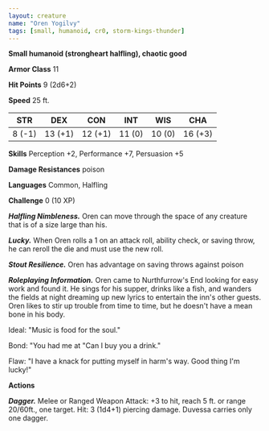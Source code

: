 ```yaml
---
layout: creature
name: "Oren Yogilvy"
tags: [small, humanoid, cr0, storm-kings-thunder]
---
```


**Small humanoid (strongheart halfling), chaotic good**

**Armor Class** 11

**Hit Points** 9 (2d6+2)

**Speed** 25 ft.

|   STR   |   DEX   |   CON   |   INT   |   WIS   |   CHA   |
|:-----:|:-----:|:-----:|:-----:|:-----:|:-----:|
| 8 (-1) | 13 (+1) | 12 (+1) | 11 (0) | 10 (0) | 16 (+3) |

**Skills** Perception +2, Performance +7, Persuasion +5

**Damage Resistances** poison

**Languages** Common, Halfling

**Challenge** 0 (10 XP)

***Halfling Nimbleness.*** Oren can move through the space of any creature that is of a size large than his.

***Lucky.*** When Oren rolls a 1 on an attack roll, ability check, or saving throw, he can reroll the die and must use the new roll.

***Stout Resilience.*** Oren has advantage on saving throws against poison

***Roleplaying Information.*** Oren came to Nurthfurrow's End looking for easy work and found it. He sings for his supper, drinks like a fish, and wanders the fields at night dreaming up new lyrics to entertain the inn's other guests. Oren likes to stir up trouble from time to time, but he doesn't  have a mean bone in his body.

Ideal: "Music is food for the soul."

Bond: "You had me at "Can I buy you a drink."

Flaw: "I have a knack for putting myself in harm's way. Good thing I'm lucky!"

**Actions**

***Dagger.*** Melee or Ranged Weapon Attack: +3 to hit, reach 5 ft. or range 20/60ft., one target. Hit: 3 (1d4+1) piercing damage. Duvessa carries only one dagger.

